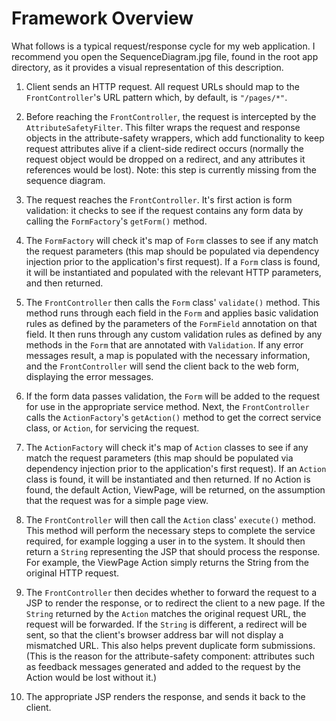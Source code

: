 Framework Overview
==================

What follows is a typical request/response cycle for my web application. I recommend you open the SequenceDiagram.jpg file, found in the root app directory, as it provides a visual representation of this description.

1. Client sends an HTTP request. All request URLs should map to the `FrontController`'s URL pattern which, by default, is `"/pages/*"`.

2. Before reaching the `FrontController`, the request is intercepted by the `AttributeSafetyFilter`. This filter wraps the request and response objects in the attribute-safety wrappers, which add functionality to keep request attributes alive if a client-side redirect occurs (normally the request object would be dropped on a redirect, and any attributes it references would be lost).
Note: this step is currently missing from the sequence diagram.

3. The request reaches the `FrontController`. It's first action is form validation: it checks to see if the request contains any form data by calling the `FormFactory`'s `getForm()` method.

4. The `FormFactory` will check it's map of `Form` classes to see if any match the request parameters (this map should be populated via dependency injection prior to the application's first request). If a `Form` class is found, it will be instantiated and populated with the relevant HTTP parameters, and then returned.

5. The `FrontController` then calls the `Form` class' `validate()` method. This method runs through each field in the `Form` and applies basic validation rules as defined by the parameters of the `FormField` annotation on that field. It then runs through any custom validation rules as defined by any methods in the `Form` that are annotated with `Validation`. If any error messages result, a map is populated with the necessary information, and the `FrontController` will send the client back to the web form, displaying the error messages.

6. If the form data passes validation, the `Form` will be added to the request for use in the appropriate service method. Next, the `FrontController` calls the `ActionFactory`'s `getAction()` method to get the correct service class, or `Action`, for servicing the request.

7. The `ActionFactory` will check it's map of `Action` classes to see if any match the request parameters (this map should be populated via dependency injection prior to the application's first request). If an `Action` class is found, it will be instantiated and then returned. If no Action is found, the default Action, ViewPage, will be returned, on the assumption that the request was for a simple page view.

8. The `FrontController` will then call the `Action` class' `execute()` method. This method will perform the necessary steps to complete the service required, for example logging a user in to the system. It should then return a `String` representing the JSP that should process the response. For example, the ViewPage Action simply returns the String from the original HTTP request.

9. The `FrontController` then decides whether to forward the request to a JSP to render the response, or to redirect the client to a new page. If the `String` returned by the `Action` matches the original request URL, the request will be forwarded. If the `String` is different, a redirect will be sent, so that the client's browser address bar will not display a mismatched URL. This also helps prevent duplicate form submissions. (This is the reason for the attribute-safety component: attributes such as feedback messages generated and added to the request by the Action would be lost without it.)

10. The appropriate JSP renders the response, and sends it back to the client.